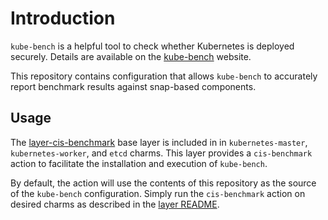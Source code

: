 # Introduction

`kube-bench` is a helpful tool to check whether Kubernetes is deployed
securely. Details are available on the [kube-bench][] website.

This repository contains configuration that allows `kube-bench` to accurately
report benchmark results against snap-based components.

## Usage

The [layer-cis-benchmark][] base layer is included in in `kubernetes-master`,
`kubernetes-worker`, and `etcd` charms. This layer provides a `cis-benchmark`
action to facilitate the installation and execution of `kube-bench`.

By default, the action will use the contents of this repository as the source
of the `kube-bench` configuration. Simply run the `cis-benchmark` action on
desired charms as described in the [layer README][layer-cis-benchmark-readme].

<!-- LINKS -->

[kube-bench]: https://github.com/aquasecurity/kube-bench
[layer-cis-benchmark]: https://github.com/charmed-kubernetes/layer-cis-benchmark
[layer-cis-benchmark-readme]: https://github.com/charmed-kubernetes/layer-cis-benchmark/blob/master/README.md
